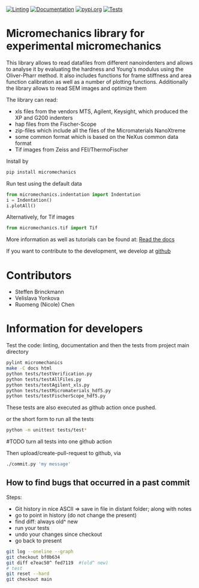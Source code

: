 [![Linting](https://github.com/micromechanics/micromechanics/actions/workflows/pylint.yml/badge.svg)](https://github.com/micromechanics/micromechanics/actions/workflows/pylint.yml)
[![Documentation](https://github.com/micromechanics/micromechanics/actions/workflows/docs.yml/badge.svg)](https://github.com/micromechanics/micromechanics/actions/workflows/docs.yml)
[![pypi.org](https://github.com/micromechanics/micromechanics/actions/workflows/pypi.yml/badge.svg)](https://github.com/micromechanics/micromechanics/actions/workflows/pypi.yml)
[![Tests](https://github.com/micromechanics/micromechanics/actions/workflows/tests.yml/badge.svg)](https://github.com/micromechanics/micromechanics/actions/workflows/tests.yml)

# Micromechanics library for experimental micromechanics

This library allows to read datafiles from different nanoindenters and allows to analyse it by evaluating the hardness and Young's modulus using the Oliver-Pharr method. It also includes functions for frame stiffness and area function calibration as well as a number of plotting functions. Additionally the library allows to read SEM images and optimize them

The library can read:
- xls files from the vendors MTS, Agilent, Keysight, which produced the XP and G200 indenters
- hap files from the Fischer-Scope
- zip-files which include all the files of the Micromaterials NanoXtreme
- some common format which is based on the NeXus common data format
- Tif images from Zeiss and FEI/ThermoFischer


Install by
``` bash
pip install micromechanics
```

Run test using the default data
``` python
from micromechanics.indentation import Indentation
i = Indentation()
i.plotAll()
```

Alternatively, for Tif images
``` python
from micromechanics.tif import Tif
```

More information as well as tutorials can be found at: [Read the docs](https://micromechanics.github.io/micromechanics/)

If you want to contribute to the development, we develop at [github](https://github.com/micromechanics/micromechanics)


# Contributors
- Steffen Brinckmann
- Velislava Yonkova
- Ruomeng (Nicole) Chen


# Information for developers
Test the code: linting, documentation and then the tests from project main directory
``` bash
pylint micromechanics
make -C docs html
python tests/testVerification.py
python tests/testAllFiles.py
python tests/testAgilent_xls.py
python tests/testMicromaterials_hdf5.py
python tests/testFischerScope_hdf5.py
```
These tests are also executed as github action once pushed.

or the short form to run all the tests
``` bash
python -m unittest tests/test*
```

#TODO turn all tests into one github action

Then upload/create-pull-request to github, via
``` bash
./commit.py 'my message'
```

## How to find bugs that occurred in a past commit
Steps:
- Git history in nice ASCII  => save in file in distant folder; along with notes
- go to point in history (do not change the present)
- find diff: always old^ new
- run your tests
- undo your changes since checkout
- go back to present

``` bash
git log --oneline --graph
git checkout bf0b634
git diff e7eac50^ fed7119  #(old^ new)
# test
git reset --hard
git checkout main
```
